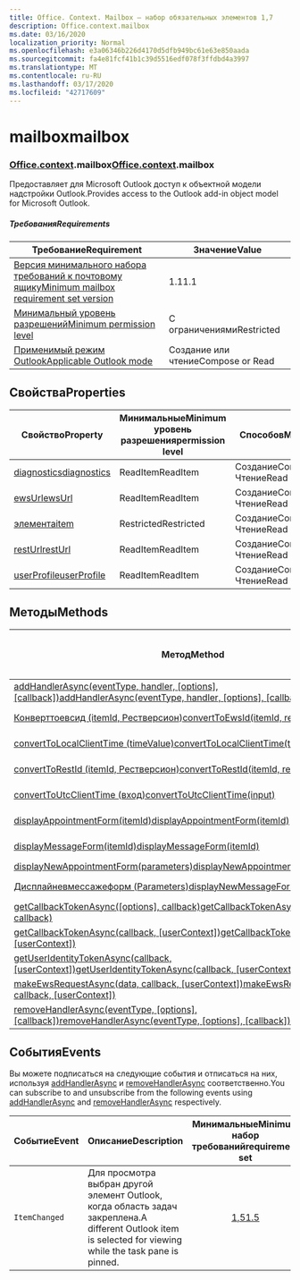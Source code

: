 ```yaml
---
title: Office. Context. Mailbox — набор обязательных элементов 1,7
description: Office.context.mailbox
ms.date: 03/16/2020
localization_priority: Normal
ms.openlocfilehash: e3a06346b226d4170d5dfb949bc61e63e850aada
ms.sourcegitcommit: fa4e81fcf41b1c39d5516edf078f3ffdbd4a3997
ms.translationtype: MT
ms.contentlocale: ru-RU
ms.lasthandoff: 03/17/2020
ms.locfileid: "42717609"
---
```

# <a name="mailbox"></a><span data-ttu-id="1462e-103">mailbox</span><span class="sxs-lookup"><span data-stu-id="1462e-103">mailbox</span></span>

### <a name="officecontextmailbox"></a><span data-ttu-id="1462e-104">[Office](office.md)[.context](office.context.md).mailbox</span><span class="sxs-lookup"><span data-stu-id="1462e-104">[Office](office.md)[.context](office.context.md).mailbox</span></span>

<span data-ttu-id="1462e-105">Предоставляет для Microsoft Outlook доступ к объектной модели надстройки Outlook.</span><span class="sxs-lookup"><span data-stu-id="1462e-105">Provides access to the Outlook add-in object model for Microsoft Outlook.</span></span>

##### <a name="requirements"></a><span data-ttu-id="1462e-106">Требования</span><span class="sxs-lookup"><span data-stu-id="1462e-106">Requirements</span></span>

|<span data-ttu-id="1462e-107">Требование</span><span class="sxs-lookup"><span data-stu-id="1462e-107">Requirement</span></span>| <span data-ttu-id="1462e-108">Значение</span><span class="sxs-lookup"><span data-stu-id="1462e-108">Value</span></span>|
|---|---|
|[<span data-ttu-id="1462e-109">Версия минимального набора требований к почтовому ящику</span><span class="sxs-lookup"><span data-stu-id="1462e-109">Minimum mailbox requirement set version</span></span>](../../requirement-sets/outlook-api-requirement-sets.md)| <span data-ttu-id="1462e-110">1.1</span><span class="sxs-lookup"><span data-stu-id="1462e-110">1.1</span></span>|
|[<span data-ttu-id="1462e-111">Минимальный уровень разрешений</span><span class="sxs-lookup"><span data-stu-id="1462e-111">Minimum permission level</span></span>](../../../outlook/understanding-outlook-add-in-permissions.md)| <span data-ttu-id="1462e-112">С ограничениями</span><span class="sxs-lookup"><span data-stu-id="1462e-112">Restricted</span></span>|
|[<span data-ttu-id="1462e-113">Применимый режим Outlook</span><span class="sxs-lookup"><span data-stu-id="1462e-113">Applicable Outlook mode</span></span>](../../../outlook/outlook-add-ins-overview.md#extension-points)| <span data-ttu-id="1462e-114">Создание или чтение</span><span class="sxs-lookup"><span data-stu-id="1462e-114">Compose or Read</span></span>|

## <a name="properties"></a><span data-ttu-id="1462e-115">Свойства</span><span class="sxs-lookup"><span data-stu-id="1462e-115">Properties</span></span>

| <span data-ttu-id="1462e-116">Свойство</span><span class="sxs-lookup"><span data-stu-id="1462e-116">Property</span></span> | <span data-ttu-id="1462e-117">Минимальные</span><span class="sxs-lookup"><span data-stu-id="1462e-117">Minimum</span></span><br><span data-ttu-id="1462e-118">уровень разрешения</span><span class="sxs-lookup"><span data-stu-id="1462e-118">permission level</span></span> | <span data-ttu-id="1462e-119">Способов</span><span class="sxs-lookup"><span data-stu-id="1462e-119">Modes</span></span> | <span data-ttu-id="1462e-120">Тип возвращаемых данных</span><span class="sxs-lookup"><span data-stu-id="1462e-120">Return type</span></span> | <span data-ttu-id="1462e-121">Минимальные</span><span class="sxs-lookup"><span data-stu-id="1462e-121">Minimum</span></span><br><span data-ttu-id="1462e-122">набор требований</span><span class="sxs-lookup"><span data-stu-id="1462e-122">requirement set</span></span> |
|---|---|---|---|:---:|
| [<span data-ttu-id="1462e-123">diagnostics</span><span class="sxs-lookup"><span data-stu-id="1462e-123">diagnostics</span></span>](/javascript/api/outlook/office.mailbox?view=outlook-js-1.7#diagnostics) | <span data-ttu-id="1462e-124">ReadItem</span><span class="sxs-lookup"><span data-stu-id="1462e-124">ReadItem</span></span> | <span data-ttu-id="1462e-125">Создание</span><span class="sxs-lookup"><span data-stu-id="1462e-125">Compose</span></span><br><span data-ttu-id="1462e-126">Чтение</span><span class="sxs-lookup"><span data-stu-id="1462e-126">Read</span></span> | [<span data-ttu-id="1462e-127">Диагностики</span><span class="sxs-lookup"><span data-stu-id="1462e-127">Diagnostics</span></span>](/javascript/api/outlook/office.diagnostics?view=outlook-js-1.7) | [<span data-ttu-id="1462e-128">1.1</span><span class="sxs-lookup"><span data-stu-id="1462e-128">1.1</span></span>](../requirement-set-1.1/outlook-requirement-set-1.1.md) |
| [<span data-ttu-id="1462e-129">ewsUrl</span><span class="sxs-lookup"><span data-stu-id="1462e-129">ewsUrl</span></span>](/javascript/api/outlook/office.mailbox?view=outlook-js-1.7#ewsurl) | <span data-ttu-id="1462e-130">ReadItem</span><span class="sxs-lookup"><span data-stu-id="1462e-130">ReadItem</span></span> | <span data-ttu-id="1462e-131">Создание</span><span class="sxs-lookup"><span data-stu-id="1462e-131">Compose</span></span><br><span data-ttu-id="1462e-132">Чтение</span><span class="sxs-lookup"><span data-stu-id="1462e-132">Read</span></span> | <span data-ttu-id="1462e-133">String</span><span class="sxs-lookup"><span data-stu-id="1462e-133">String</span></span> | [<span data-ttu-id="1462e-134">1.1</span><span class="sxs-lookup"><span data-stu-id="1462e-134">1.1</span></span>](../requirement-set-1.1/outlook-requirement-set-1.1.md) |
| [<span data-ttu-id="1462e-135">элемента</span><span class="sxs-lookup"><span data-stu-id="1462e-135">item</span></span>](office.context.mailbox.item.md) | <span data-ttu-id="1462e-136">Restricted</span><span class="sxs-lookup"><span data-stu-id="1462e-136">Restricted</span></span> | <span data-ttu-id="1462e-137">Создание</span><span class="sxs-lookup"><span data-stu-id="1462e-137">Compose</span></span><br><span data-ttu-id="1462e-138">Чтение</span><span class="sxs-lookup"><span data-stu-id="1462e-138">Read</span></span> | [<span data-ttu-id="1462e-139">Элемент</span><span class="sxs-lookup"><span data-stu-id="1462e-139">Item</span></span>](/javascript/api/outlook/office.item?view=outlook-js-1.7) | [<span data-ttu-id="1462e-140">1.1</span><span class="sxs-lookup"><span data-stu-id="1462e-140">1.1</span></span>](../requirement-set-1.1/outlook-requirement-set-1.1.md) |
| [<span data-ttu-id="1462e-141">restUrl</span><span class="sxs-lookup"><span data-stu-id="1462e-141">restUrl</span></span>](/javascript/api/outlook/office.mailbox?view=outlook-js-1.7#resturl) | <span data-ttu-id="1462e-142">ReadItem</span><span class="sxs-lookup"><span data-stu-id="1462e-142">ReadItem</span></span> | <span data-ttu-id="1462e-143">Создание</span><span class="sxs-lookup"><span data-stu-id="1462e-143">Compose</span></span><br><span data-ttu-id="1462e-144">Чтение</span><span class="sxs-lookup"><span data-stu-id="1462e-144">Read</span></span> | <span data-ttu-id="1462e-145">String</span><span class="sxs-lookup"><span data-stu-id="1462e-145">String</span></span> | [<span data-ttu-id="1462e-146">1,5</span><span class="sxs-lookup"><span data-stu-id="1462e-146">1.5</span></span>](../requirement-set-1.5/outlook-requirement-set-1.5.md) |
| [<span data-ttu-id="1462e-147">userProfile</span><span class="sxs-lookup"><span data-stu-id="1462e-147">userProfile</span></span>](/javascript/api/outlook/office.mailbox?view=outlook-js-1.7#userprofile) | <span data-ttu-id="1462e-148">ReadItem</span><span class="sxs-lookup"><span data-stu-id="1462e-148">ReadItem</span></span> | <span data-ttu-id="1462e-149">Создание</span><span class="sxs-lookup"><span data-stu-id="1462e-149">Compose</span></span><br><span data-ttu-id="1462e-150">Чтение</span><span class="sxs-lookup"><span data-stu-id="1462e-150">Read</span></span> | [<span data-ttu-id="1462e-151">UserProfile</span><span class="sxs-lookup"><span data-stu-id="1462e-151">UserProfile</span></span>](/javascript/api/outlook/office.userprofile?view=outlook-js-1.7) | [<span data-ttu-id="1462e-152">1.1</span><span class="sxs-lookup"><span data-stu-id="1462e-152">1.1</span></span>](../requirement-set-1.1/outlook-requirement-set-1.1.md) |

## <a name="methods"></a><span data-ttu-id="1462e-153">Методы</span><span class="sxs-lookup"><span data-stu-id="1462e-153">Methods</span></span>

| <span data-ttu-id="1462e-154">Метод</span><span class="sxs-lookup"><span data-stu-id="1462e-154">Method</span></span> | <span data-ttu-id="1462e-155">Минимальные</span><span class="sxs-lookup"><span data-stu-id="1462e-155">Minimum</span></span><br><span data-ttu-id="1462e-156">уровень разрешения</span><span class="sxs-lookup"><span data-stu-id="1462e-156">permission level</span></span> | <span data-ttu-id="1462e-157">Способов</span><span class="sxs-lookup"><span data-stu-id="1462e-157">Modes</span></span> | <span data-ttu-id="1462e-158">Минимальные</span><span class="sxs-lookup"><span data-stu-id="1462e-158">Minimum</span></span><br><span data-ttu-id="1462e-159">набор требований</span><span class="sxs-lookup"><span data-stu-id="1462e-159">requirement set</span></span> |
|---|---|---|:---:|
| <span data-ttu-id="1462e-160">[addHandlerAsync(eventType, handler, [options], [callback])](/javascript/api/outlook/office.mailbox?view=outlook-js-1.7#addhandlerasync-eventtype--handler--options--callback-)</span><span class="sxs-lookup"><span data-stu-id="1462e-160">[addHandlerAsync(eventType, handler, [options], [callback])](/javascript/api/outlook/office.mailbox?view=outlook-js-1.7#addhandlerasync-eventtype--handler--options--callback-)</span></span> | <span data-ttu-id="1462e-161">ReadItem</span><span class="sxs-lookup"><span data-stu-id="1462e-161">ReadItem</span></span> | <span data-ttu-id="1462e-162">Создание</span><span class="sxs-lookup"><span data-stu-id="1462e-162">Compose</span></span><br><span data-ttu-id="1462e-163">Чтение</span><span class="sxs-lookup"><span data-stu-id="1462e-163">Read</span></span> | [<span data-ttu-id="1462e-164">1,5</span><span class="sxs-lookup"><span data-stu-id="1462e-164">1.5</span></span>](../requirement-set-1.5/outlook-requirement-set-1.5.md) |
| [<span data-ttu-id="1462e-165">Конверттоевсид (itemId, Рестверсион)</span><span class="sxs-lookup"><span data-stu-id="1462e-165">convertToEwsId(itemId, restVersion)</span></span>](/javascript/api/outlook/office.mailbox?view=outlook-js-1.7#converttoewsid-itemid--restversion-) | <span data-ttu-id="1462e-166">Restricted</span><span class="sxs-lookup"><span data-stu-id="1462e-166">Restricted</span></span> | <span data-ttu-id="1462e-167">Создание</span><span class="sxs-lookup"><span data-stu-id="1462e-167">Compose</span></span><br><span data-ttu-id="1462e-168">Чтение</span><span class="sxs-lookup"><span data-stu-id="1462e-168">Read</span></span> | [<span data-ttu-id="1462e-169">1.3</span><span class="sxs-lookup"><span data-stu-id="1462e-169">1.3</span></span>](../requirement-set-1.3/outlook-requirement-set-1.3.md) |
| [<span data-ttu-id="1462e-170">convertToLocalClientTime (timeValue)</span><span class="sxs-lookup"><span data-stu-id="1462e-170">convertToLocalClientTime(timeValue)</span></span>](/javascript/api/outlook/office.mailbox?view=outlook-js-1.7#converttolocalclienttime-timevalue-) | <span data-ttu-id="1462e-171">ReadItem</span><span class="sxs-lookup"><span data-stu-id="1462e-171">ReadItem</span></span> | <span data-ttu-id="1462e-172">Создание</span><span class="sxs-lookup"><span data-stu-id="1462e-172">Compose</span></span><br><span data-ttu-id="1462e-173">Чтение</span><span class="sxs-lookup"><span data-stu-id="1462e-173">Read</span></span> | [<span data-ttu-id="1462e-174">1.1</span><span class="sxs-lookup"><span data-stu-id="1462e-174">1.1</span></span>](../requirement-set-1.1/outlook-requirement-set-1.1.md) |
| [<span data-ttu-id="1462e-175">convertToRestId (itemId, Рестверсион)</span><span class="sxs-lookup"><span data-stu-id="1462e-175">convertToRestId(itemId, restVersion)</span></span>](/javascript/api/outlook/office.mailbox?view=outlook-js-1.7#converttorestid-itemid--restversion-) | <span data-ttu-id="1462e-176">Restricted</span><span class="sxs-lookup"><span data-stu-id="1462e-176">Restricted</span></span> | <span data-ttu-id="1462e-177">Создание</span><span class="sxs-lookup"><span data-stu-id="1462e-177">Compose</span></span><br><span data-ttu-id="1462e-178">Чтение</span><span class="sxs-lookup"><span data-stu-id="1462e-178">Read</span></span> | [<span data-ttu-id="1462e-179">1.3</span><span class="sxs-lookup"><span data-stu-id="1462e-179">1.3</span></span>](../requirement-set-1.3/outlook-requirement-set-1.3.md) |
| [<span data-ttu-id="1462e-180">convertToUtcClientTime (вход)</span><span class="sxs-lookup"><span data-stu-id="1462e-180">convertToUtcClientTime(input)</span></span>](/javascript/api/outlook/office.mailbox?view=outlook-js-1.7#converttoutcclienttime-input-) | <span data-ttu-id="1462e-181">ReadItem</span><span class="sxs-lookup"><span data-stu-id="1462e-181">ReadItem</span></span> | <span data-ttu-id="1462e-182">Создание</span><span class="sxs-lookup"><span data-stu-id="1462e-182">Compose</span></span><br><span data-ttu-id="1462e-183">Чтение</span><span class="sxs-lookup"><span data-stu-id="1462e-183">Read</span></span> | [<span data-ttu-id="1462e-184">1.1</span><span class="sxs-lookup"><span data-stu-id="1462e-184">1.1</span></span>](../requirement-set-1.1/outlook-requirement-set-1.1.md) |
| [<span data-ttu-id="1462e-185">displayAppointmentForm(itemId)</span><span class="sxs-lookup"><span data-stu-id="1462e-185">displayAppointmentForm(itemId)</span></span>](/javascript/api/outlook/office.mailbox?view=outlook-js-1.7#displayappointmentform-itemid-) | <span data-ttu-id="1462e-186">ReadItem</span><span class="sxs-lookup"><span data-stu-id="1462e-186">ReadItem</span></span> | <span data-ttu-id="1462e-187">Создание</span><span class="sxs-lookup"><span data-stu-id="1462e-187">Compose</span></span><br><span data-ttu-id="1462e-188">Чтение</span><span class="sxs-lookup"><span data-stu-id="1462e-188">Read</span></span> | [<span data-ttu-id="1462e-189">1.1</span><span class="sxs-lookup"><span data-stu-id="1462e-189">1.1</span></span>](../requirement-set-1.1/outlook-requirement-set-1.1.md) |
| [<span data-ttu-id="1462e-190">displayMessageForm(itemId)</span><span class="sxs-lookup"><span data-stu-id="1462e-190">displayMessageForm(itemId)</span></span>](/javascript/api/outlook/office.mailbox?view=outlook-js-1.7#displaymessageform-itemid-) | <span data-ttu-id="1462e-191">ReadItem</span><span class="sxs-lookup"><span data-stu-id="1462e-191">ReadItem</span></span> | <span data-ttu-id="1462e-192">Создание</span><span class="sxs-lookup"><span data-stu-id="1462e-192">Compose</span></span><br><span data-ttu-id="1462e-193">Чтение</span><span class="sxs-lookup"><span data-stu-id="1462e-193">Read</span></span> | [<span data-ttu-id="1462e-194">1.1</span><span class="sxs-lookup"><span data-stu-id="1462e-194">1.1</span></span>](../requirement-set-1.1/outlook-requirement-set-1.1.md) |
| [<span data-ttu-id="1462e-195">displayNewAppointmentForm(parameters)</span><span class="sxs-lookup"><span data-stu-id="1462e-195">displayNewAppointmentForm(parameters)</span></span>](/javascript/api/outlook/office.mailbox?view=outlook-js-1.7#displaynewappointmentform-parameters-) | <span data-ttu-id="1462e-196">ReadItem</span><span class="sxs-lookup"><span data-stu-id="1462e-196">ReadItem</span></span> | <span data-ttu-id="1462e-197">Чтение</span><span class="sxs-lookup"><span data-stu-id="1462e-197">Read</span></span> | [<span data-ttu-id="1462e-198">1.1</span><span class="sxs-lookup"><span data-stu-id="1462e-198">1.1</span></span>](../requirement-set-1.1/outlook-requirement-set-1.1.md) |
| [<span data-ttu-id="1462e-199">Дисплайневмессажеформ (Parameters)</span><span class="sxs-lookup"><span data-stu-id="1462e-199">displayNewMessageForm(parameters)</span></span>](/javascript/api/outlook/office.mailbox?view=outlook-js-1.7#displaynewmessageform-parameters-) | <span data-ttu-id="1462e-200">ReadItem</span><span class="sxs-lookup"><span data-stu-id="1462e-200">ReadItem</span></span> | <span data-ttu-id="1462e-201">Создание</span><span class="sxs-lookup"><span data-stu-id="1462e-201">Compose</span></span><br><span data-ttu-id="1462e-202">Чтение</span><span class="sxs-lookup"><span data-stu-id="1462e-202">Read</span></span> | [<span data-ttu-id="1462e-203">1,6</span><span class="sxs-lookup"><span data-stu-id="1462e-203">1.6</span></span>](../requirement-set-1.6/outlook-requirement-set-1.6.md) |
| <span data-ttu-id="1462e-204">[getCallbackTokenAsync([options], callback)](/javascript/api/outlook/office.mailbox?view=outlook-js-1.7#getcallbacktokenasync-options--callback-)</span><span class="sxs-lookup"><span data-stu-id="1462e-204">[getCallbackTokenAsync([options], callback)](/javascript/api/outlook/office.mailbox?view=outlook-js-1.7#getcallbacktokenasync-options--callback-)</span></span> | <span data-ttu-id="1462e-205">ReadItem</span><span class="sxs-lookup"><span data-stu-id="1462e-205">ReadItem</span></span> | <span data-ttu-id="1462e-206">Создание</span><span class="sxs-lookup"><span data-stu-id="1462e-206">Compose</span></span><br><span data-ttu-id="1462e-207">Чтение</span><span class="sxs-lookup"><span data-stu-id="1462e-207">Read</span></span> | [<span data-ttu-id="1462e-208">1,5</span><span class="sxs-lookup"><span data-stu-id="1462e-208">1.5</span></span>](../requirement-set-1.5/outlook-requirement-set-1.5.md) |
| <span data-ttu-id="1462e-209">[getCallbackTokenAsync(callback, [userContext])](/javascript/api/outlook/office.mailbox?view=outlook-js-1.7#getcallbacktokenasync-callback--usercontext-)</span><span class="sxs-lookup"><span data-stu-id="1462e-209">[getCallbackTokenAsync(callback, [userContext])](/javascript/api/outlook/office.mailbox?view=outlook-js-1.7#getcallbacktokenasync-callback--usercontext-)</span></span> | <span data-ttu-id="1462e-210">ReadItem</span><span class="sxs-lookup"><span data-stu-id="1462e-210">ReadItem</span></span> | <span data-ttu-id="1462e-211">Создание</span><span class="sxs-lookup"><span data-stu-id="1462e-211">Compose</span></span><br><span data-ttu-id="1462e-212">Чтение</span><span class="sxs-lookup"><span data-stu-id="1462e-212">Read</span></span> | [<span data-ttu-id="1462e-213">1.3</span><span class="sxs-lookup"><span data-stu-id="1462e-213">1.3</span></span>](../requirement-set-1.3/outlook-requirement-set-1.3.md)<br>[<span data-ttu-id="1462e-214">1.1</span><span class="sxs-lookup"><span data-stu-id="1462e-214">1.1</span></span>](../requirement-set-1.1/outlook-requirement-set-1.1.md) |
| <span data-ttu-id="1462e-215">[getUserIdentityTokenAsync(callback, [userContext])](/javascript/api/outlook/office.mailbox?view=outlook-js-1.7#getuseridentitytokenasync-callback--usercontext-)</span><span class="sxs-lookup"><span data-stu-id="1462e-215">[getUserIdentityTokenAsync(callback, [userContext])](/javascript/api/outlook/office.mailbox?view=outlook-js-1.7#getuseridentitytokenasync-callback--usercontext-)</span></span> | <span data-ttu-id="1462e-216">ReadItem</span><span class="sxs-lookup"><span data-stu-id="1462e-216">ReadItem</span></span> | <span data-ttu-id="1462e-217">Создание</span><span class="sxs-lookup"><span data-stu-id="1462e-217">Compose</span></span><br><span data-ttu-id="1462e-218">Чтение</span><span class="sxs-lookup"><span data-stu-id="1462e-218">Read</span></span> | [<span data-ttu-id="1462e-219">1.1</span><span class="sxs-lookup"><span data-stu-id="1462e-219">1.1</span></span>](../requirement-set-1.1/outlook-requirement-set-1.1.md) |
| <span data-ttu-id="1462e-220">[makeEwsRequestAsync(data, callback, [userContext])](/javascript/api/outlook/office.mailbox?view=outlook-js-1.7#makeewsrequestasync-data--callback--usercontext-)</span><span class="sxs-lookup"><span data-stu-id="1462e-220">[makeEwsRequestAsync(data, callback, [userContext])](/javascript/api/outlook/office.mailbox?view=outlook-js-1.7#makeewsrequestasync-data--callback--usercontext-)</span></span> | <span data-ttu-id="1462e-221">ReadWriteMailbox</span><span class="sxs-lookup"><span data-stu-id="1462e-221">ReadWriteMailbox</span></span> | <span data-ttu-id="1462e-222">Создание</span><span class="sxs-lookup"><span data-stu-id="1462e-222">Compose</span></span><br><span data-ttu-id="1462e-223">Чтение</span><span class="sxs-lookup"><span data-stu-id="1462e-223">Read</span></span> | [<span data-ttu-id="1462e-224">1.1</span><span class="sxs-lookup"><span data-stu-id="1462e-224">1.1</span></span>](../requirement-set-1.1/outlook-requirement-set-1.1.md) |
| <span data-ttu-id="1462e-225">[removeHandlerAsync(eventType, [options], [callback])](/javascript/api/outlook/office.mailbox?view=outlook-js-1.7#removehandlerasync-eventtype--options--callback-)</span><span class="sxs-lookup"><span data-stu-id="1462e-225">[removeHandlerAsync(eventType, [options], [callback])](/javascript/api/outlook/office.mailbox?view=outlook-js-1.7#removehandlerasync-eventtype--options--callback-)</span></span> | <span data-ttu-id="1462e-226">ReadItem</span><span class="sxs-lookup"><span data-stu-id="1462e-226">ReadItem</span></span> | <span data-ttu-id="1462e-227">Создание</span><span class="sxs-lookup"><span data-stu-id="1462e-227">Compose</span></span><br><span data-ttu-id="1462e-228">Чтение</span><span class="sxs-lookup"><span data-stu-id="1462e-228">Read</span></span> | [<span data-ttu-id="1462e-229">1,5</span><span class="sxs-lookup"><span data-stu-id="1462e-229">1.5</span></span>](../requirement-set-1.5/outlook-requirement-set-1.5.md) |

## <a name="events"></a><span data-ttu-id="1462e-230">События</span><span class="sxs-lookup"><span data-stu-id="1462e-230">Events</span></span>

<span data-ttu-id="1462e-231">Вы можете подписаться на следующие события и отписаться на них, используя [addHandlerAsync](/javascript/api/outlook/office.mailbox?view=outlook-js-1.7#addhandlerasync-eventtype--handler--options--callback-) и [removeHandlerAsync](/javascript/api/outlook/office.mailbox?view=outlook-js-1.7#removehandlerasync-eventtype--options--callback-) соответственно.</span><span class="sxs-lookup"><span data-stu-id="1462e-231">You can subscribe to and unsubscribe from the following events using [addHandlerAsync](/javascript/api/outlook/office.mailbox?view=outlook-js-1.7#addhandlerasync-eventtype--handler--options--callback-) and [removeHandlerAsync](/javascript/api/outlook/office.mailbox?view=outlook-js-1.7#removehandlerasync-eventtype--options--callback-) respectively.</span></span>

| <span data-ttu-id="1462e-232">Событие</span><span class="sxs-lookup"><span data-stu-id="1462e-232">Event</span></span> | <span data-ttu-id="1462e-233">Описание</span><span class="sxs-lookup"><span data-stu-id="1462e-233">Description</span></span> | <span data-ttu-id="1462e-234">Минимальные</span><span class="sxs-lookup"><span data-stu-id="1462e-234">Minimum</span></span><br><span data-ttu-id="1462e-235">набор требований</span><span class="sxs-lookup"><span data-stu-id="1462e-235">requirement set</span></span> |
|---|---|:---:|
|`ItemChanged`| <span data-ttu-id="1462e-236">Для просмотра выбран другой элемент Outlook, когда область задач закреплена.</span><span class="sxs-lookup"><span data-stu-id="1462e-236">A different Outlook item is selected for viewing while the task pane is pinned.</span></span> | [<span data-ttu-id="1462e-237">1,5</span><span class="sxs-lookup"><span data-stu-id="1462e-237">1.5</span></span>](../requirement-set-1.5/outlook-requirement-set-1.5.md) |
